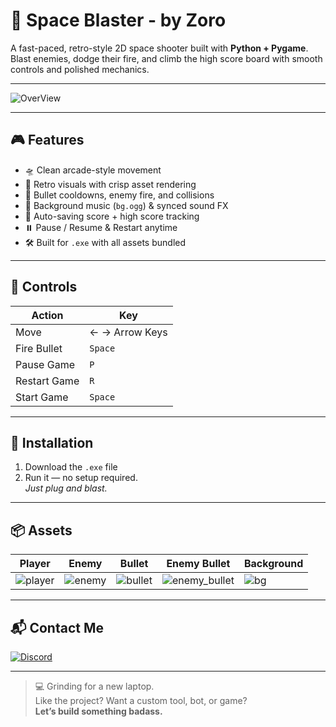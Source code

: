 # 🚀 Space Blaster - by Zoro

A fast-paced, retro-style 2D space shooter built with **Python + Pygame**.  
Blast enemies, dodge their fire, and climb the high score board with smooth controls and polished mechanics.

---

![OverView](https://github.com/user-attachments/assets/d406a66d-7ed8-434e-9adc-336d49b7f044)

---

## 🎮 Features

- 🛸 Clean arcade-style movement
- 🎨 Retro visuals with crisp asset rendering
- 🔫 Bullet cooldowns, enemy fire, and collisions
- 🎵 Background music (`bg.ogg`) & synced sound FX
- 💾 Auto-saving score + high score tracking
- ⏸️ Pause / Resume & Restart anytime
- 🛠 Built for `.exe` with all assets bundled

---

## 🧠 Controls

| Action        | Key           |
|---------------|----------------|
| Move          | ← → Arrow Keys |
| Fire Bullet   | `Space`        |
| Pause Game    | `P`            |
| Restart Game  | `R`            |
| Start Game    | `Space`        |

---

## 🔧 Installation

1. Download the `.exe` file  
2. Run it — no setup required.  
   *Just plug and blast.*

---

## 📦 Assets

| Player | Enemy | Bullet | Enemy Bullet | Background |
|--------|--------|--------|----------------|-------------|
| ![player](https://github.com/user-attachments/assets/fb33ad6c-5f07-47f8-8874-8e00d57c055b) | ![enemy](https://github.com/user-attachments/assets/71258128-e773-4813-b750-fd7a7a5d8b8f) | ![bullet](https://github.com/user-attachments/assets/aad367a6-49cb-45df-9965-1d0de9e3b5db) | ![enemy_bullet](https://github.com/user-attachments/assets/18c14870-c6ff-4372-ac15-cb68f873e265) | ![bg](https://github.com/user-attachments/assets/6fb0009b-115b-46ae-b51e-5902934a10f8) |

---

## 📬 Contact Me

[![Discord](https://img.shields.io/badge/Discord-Zoro%20%231337-5865F2?logo=discord&logoColor=white&style=for-the-badge)](https://discord.com/users/1357257822571855986)

---

> 💻 Grinding for a new laptop.  
> Like the project? Want a custom tool, bot, or game?  
> **Let’s build something badass.**

